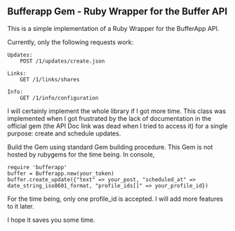 Bufferapp Gem - Ruby Wrapper for the Buffer API
---

This is a simple implementation of a Ruby Wrapper for the BufferApp API.

Currently, only the following requests work:

	Updates:
		POST /1/updates/create.json

	Links:
		GET /1/links/shares

	Info:
		GET /1/info/configuration

I will certainly implement the whole library if I got more time. This class was implemented when I got frustrated by the lack of documentation in the official gem (the API Doc link was dead when I tried to access it) for a single purpose: create and schedule updates.

Build the Gem using standard Gem building procedure. This Gem is not hosted by rubygems for the time being. In console,
	
	require 'bufferapp'
	buffer = Bufferapp.new(your_token)
	buffer.create_update({"text" => your_post, "scheduled_at" => date_string_iso8601_format, "profile_ids[]" => your_profile_id})

For the time being, only one profile_id is accepted. I will add more features to it later.

I hope it saves you some time.
